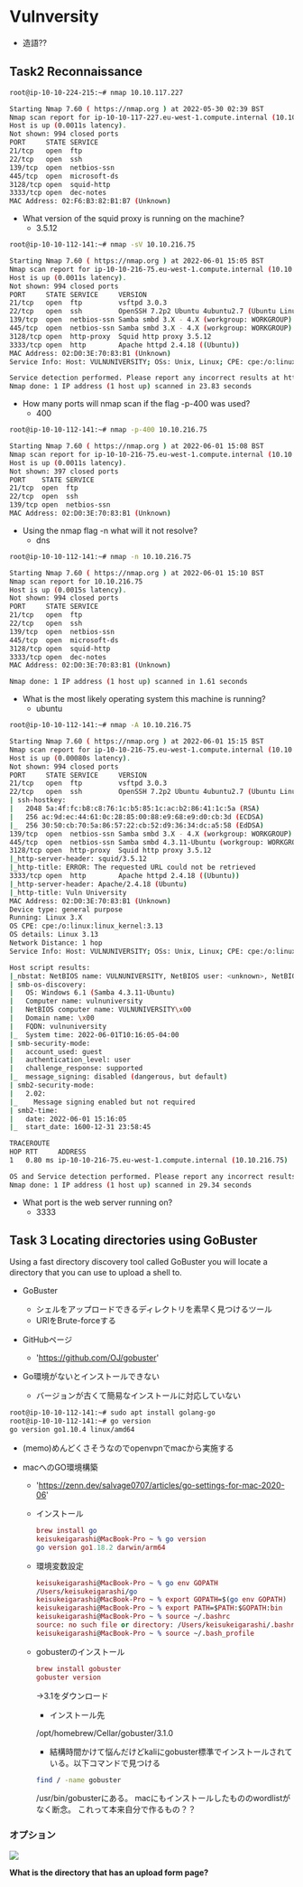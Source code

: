 # Vulnversity

* 造語??

## Task2 Reconnaissance

```bash
root@ip-10-10-224-215:~# nmap 10.10.117.227

Starting Nmap 7.60 ( https://nmap.org ) at 2022-05-30 02:39 BST
Nmap scan report for ip-10-10-117-227.eu-west-1.compute.internal (10.10.117.227)
Host is up (0.0011s latency).
Not shown: 994 closed ports
PORT     STATE SERVICE
21/tcp   open  ftp
22/tcp   open  ssh
139/tcp  open  netbios-ssn
445/tcp  open  microsoft-ds
3128/tcp open  squid-http
3333/tcp open  dec-notes
MAC Address: 02:F6:B3:82:B1:B7 (Unknown)
```

* What version of the squid proxy is running on the machine?
  * 3.5.12

```bash
root@ip-10-10-112-141:~# nmap -sV 10.10.216.75

Starting Nmap 7.60 ( https://nmap.org ) at 2022-06-01 15:05 BST
Nmap scan report for ip-10-10-216-75.eu-west-1.compute.internal (10.10.216.75)
Host is up (0.0011s latency).
Not shown: 994 closed ports
PORT     STATE SERVICE     VERSION
21/tcp   open  ftp         vsftpd 3.0.3
22/tcp   open  ssh         OpenSSH 7.2p2 Ubuntu 4ubuntu2.7 (Ubuntu Linux; protocol 2.0)
139/tcp  open  netbios-ssn Samba smbd 3.X - 4.X (workgroup: WORKGROUP)
445/tcp  open  netbios-ssn Samba smbd 3.X - 4.X (workgroup: WORKGROUP)
3128/tcp open  http-proxy  Squid http proxy 3.5.12
3333/tcp open  http        Apache httpd 2.4.18 ((Ubuntu))
MAC Address: 02:D0:3E:70:83:B1 (Unknown)
Service Info: Host: VULNUNIVERSITY; OSs: Unix, Linux; CPE: cpe:/o:linux:linux_kernel

Service detection performed. Please report any incorrect results at https://nmap.org/submit/ .
Nmap done: 1 IP address (1 host up) scanned in 23.83 seconds
```

* How many ports will nmap scan if the flag -p-400 was used?
  * 400

```bash
root@ip-10-10-112-141:~# nmap -p-400 10.10.216.75

Starting Nmap 7.60 ( https://nmap.org ) at 2022-06-01 15:08 BST
Nmap scan report for ip-10-10-216-75.eu-west-1.compute.internal (10.10.216.75)
Host is up (0.0011s latency).
Not shown: 397 closed ports
PORT    STATE SERVICE
21/tcp  open  ftp
22/tcp  open  ssh
139/tcp open  netbios-ssn
MAC Address: 02:D0:3E:70:83:B1 (Unknown)
```

* Using the nmap flag -n what will it not resolve?
  * dns

```bash
root@ip-10-10-112-141:~# nmap -n 10.10.216.75

Starting Nmap 7.60 ( https://nmap.org ) at 2022-06-01 15:10 BST
Nmap scan report for 10.10.216.75
Host is up (0.0015s latency).
Not shown: 994 closed ports
PORT     STATE SERVICE
21/tcp   open  ftp
22/tcp   open  ssh
139/tcp  open  netbios-ssn
445/tcp  open  microsoft-ds
3128/tcp open  squid-http
3333/tcp open  dec-notes
MAC Address: 02:D0:3E:70:83:B1 (Unknown)

Nmap done: 1 IP address (1 host up) scanned in 1.61 seconds
```

* What is the most likely operating system this machine is running?
  * ubuntu

```bash
root@ip-10-10-112-141:~# nmap -A 10.10.216.75

Starting Nmap 7.60 ( https://nmap.org ) at 2022-06-01 15:15 BST
Nmap scan report for ip-10-10-216-75.eu-west-1.compute.internal (10.10.216.75)
Host is up (0.00080s latency).
Not shown: 994 closed ports
PORT     STATE SERVICE     VERSION
21/tcp   open  ftp         vsftpd 3.0.3
22/tcp   open  ssh         OpenSSH 7.2p2 Ubuntu 4ubuntu2.7 (Ubuntu Linux; protocol 2.0)
| ssh-hostkey: 
|   2048 5a:4f:fc:b8:c8:76:1c:b5:85:1c:ac:b2:86:41:1c:5a (RSA)
|   256 ac:9d:ec:44:61:0c:28:85:00:88:e9:68:e9:d0:cb:3d (ECDSA)
|_  256 30:50:cb:70:5a:86:57:22:cb:52:d9:36:34:dc:a5:58 (EdDSA)
139/tcp  open  netbios-ssn Samba smbd 3.X - 4.X (workgroup: WORKGROUP)
445/tcp  open  netbios-ssn Samba smbd 4.3.11-Ubuntu (workgroup: WORKGROUP)
3128/tcp open  http-proxy  Squid http proxy 3.5.12
|_http-server-header: squid/3.5.12
|_http-title: ERROR: The requested URL could not be retrieved
3333/tcp open  http        Apache httpd 2.4.18 ((Ubuntu))
|_http-server-header: Apache/2.4.18 (Ubuntu)
|_http-title: Vuln University
MAC Address: 02:D0:3E:70:83:B1 (Unknown)
Device type: general purpose
Running: Linux 3.X
OS CPE: cpe:/o:linux:linux_kernel:3.13
OS details: Linux 3.13
Network Distance: 1 hop
Service Info: Host: VULNUNIVERSITY; OSs: Unix, Linux; CPE: cpe:/o:linux:linux_kernel

Host script results:
|_nbstat: NetBIOS name: VULNUNIVERSITY, NetBIOS user: <unknown>, NetBIOS MAC: <unknown> (unknown)
| smb-os-discovery: 
|   OS: Windows 6.1 (Samba 4.3.11-Ubuntu)
|   Computer name: vulnuniversity
|   NetBIOS computer name: VULNUNIVERSITY\x00
|   Domain name: \x00
|   FQDN: vulnuniversity
|_  System time: 2022-06-01T10:16:05-04:00
| smb-security-mode: 
|   account_used: guest
|   authentication_level: user
|   challenge_response: supported
|_  message_signing: disabled (dangerous, but default)
| smb2-security-mode: 
|   2.02: 
|_    Message signing enabled but not required
| smb2-time: 
|   date: 2022-06-01 15:16:05
|_  start_date: 1600-12-31 23:58:45

TRACEROUTE
HOP RTT     ADDRESS
1   0.80 ms ip-10-10-216-75.eu-west-1.compute.internal (10.10.216.75)

OS and Service detection performed. Please report any incorrect results at https://nmap.org/submit/ .
Nmap done: 1 IP address (1 host up) scanned in 29.34 seconds
```

* What port is the web server running on?
  * 3333

## Task 3  Locating directories using GoBuster

Using a fast directory discovery tool called GoBuster you will 
locate a directory that you can use to upload a shell to.　　

* GoBuster
  * シェルをアップロードできるディレクトリを素早く見つけるツール
  * URIをBrute-forceする

* GitHubページ
  * 'https://github.com/OJ/gobuster'

* Go環境がないとインストールできない
  * バージョンが古くて簡易なインストールに対応していない

```bash
root@ip-10-10-112-141:~# sudo apt install golang-go
root@ip-10-10-112-141:~# go version
go version go1.10.4 linux/amd64
```

* (memo)めんどくさそうなのでopenvpnでmacから実施する

* macへのGO環境構築
  * 'https://zenn.dev/salvage0707/articles/go-settings-for-mac-2020-06'

  * インストール 

    ```mac
    brew install go
    keisukeigarashi@MacBook-Pro ~ % go version
    go version go1.18.2 darwin/arm64
    ```

  * 環境変数設定

    ```mac
    keisukeigarashi@MacBook-Pro ~ % go env GOPATH
    /Users/keisukeigarashi/go
    keisukeigarashi@MacBook-Pro ~ % export GOPATH=$(go env GOPATH)
    keisukeigarashi@MacBook-Pro ~ % export PATH=$PATH:$GOPATH:bin
    keisukeigarashi@MacBook-Pro ~ % source ~/.bashrc
    source: no such file or directory: /Users/keisukeigarashi/.bashrc
    keisukeigarashi@MacBook-Pro ~ % source ~/.bash_profile
    ```

  * gobusterのインストール

    ```mac
    brew install gobuster
    gobuster version
    ```
    
    →3.1をダウンロード

    * インストール先

    /opt/homebrew/Cellar/gobuster/3.1.0

    * 結構時間かけて悩んだけどkaliにgobuster標準でインストールされている。以下コマンドで見つける

    ```bash
    find / -name gobuster
    ```
    /usr/bin/gobusterにある。
    macにもインストールしたもののwordlistがなく断念。
    これって本来自分で作るもの？？

### オプション

![](/TryHackMe/OffensivePentesting/img/gobuster.png)

**What is the directory that has an upload form page?**


